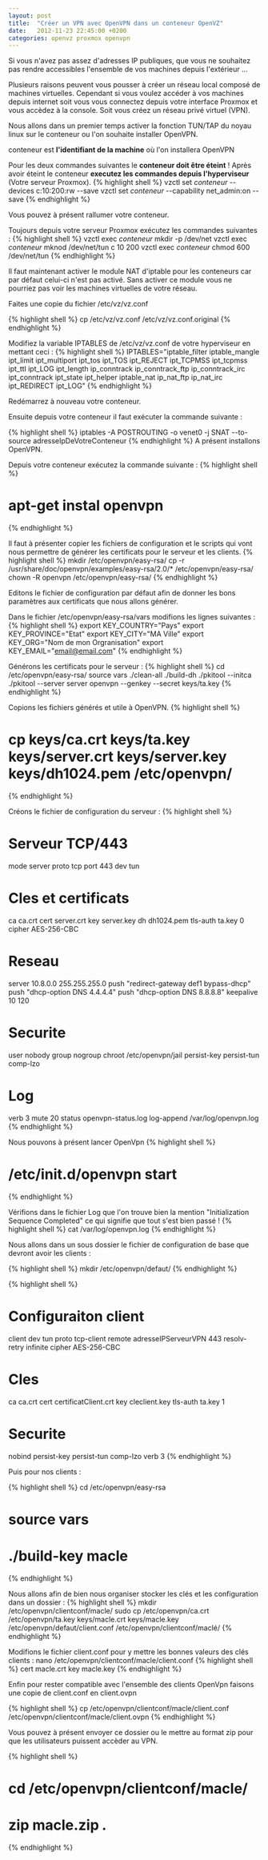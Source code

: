 ```yaml
---
layout: post
title:  "Créer un VPN avec OpenVPN dans un conteneur OpenVZ"
date:   2012-11-23 22:45:00 +0200
categories: openvz proxmox openvpn
---
```

Si vous n'avez pas assez d'adresses IP publiques, que vous ne souhaitez pas rendre accessibles l'ensemble de vos machines depuis l'extérieur ...

Plusieurs raisons peuvent vous pousser à créer un réseau local composé de machines virtuelles. Cependant si vous voulez accéder à vos machines depuis internet soit vous vous connectez depuis votre interface Proxmox et vous accèdez à la console. Soit vous créez un réseau privé virtuel (VPN).

Nous allons dans un premier temps activer la fonction TUN/TAP du noyau linux sur le conteneur ou l'on souhaite installer OpenVPN.

conteneur est <strong>l'identifiant de la machine</strong> où l'on installera OpenVPN

Pour les deux commandes suivantes le <strong>conteneur doit être éteint</strong> ! Après avoir éteint le conteneur <strong>executez les commandes depuis l'hyperviseur</strong> (Votre serveur Proxmox).
{% highlight shell %}
vzctl set <em>conteneur</em> --devices c:10:200:rw --save
vzctl set <em>conteneur</em> --capability net_admin:on --save
{% endhighlight %}


Vous pouvez à présent rallumer votre conteneur.

Toujours depuis votre serveur Proxmox exécutez les commandes suivantes :
{% highlight shell %}
vzctl exec <em>conteneur</em> mkdir -p /dev/net vzctl exec <em>conteneur</em>
mknod /dev/net/tun c 10 200
vzctl exec <em>conteneur</em> chmod 600 /dev/net/tun
{% endhighlight %}

Il faut maintenant activer le module NAT d'iptable pour les conteneurs car par défaut celui-ci n'est pas activé. Sans activer ce module vous ne pourriez pas voir les machines virtuelles de votre réseau.

Faites une copie du fichier /etc/vz/vz.conf

{% highlight shell %}
cp /etc/vz/vz.conf /etc/vz/vz.conf.original
{% endhighlight %}

Modifiez la variable IPTABLES de /etc/vz/vz.conf de votre hyperviseur en mettant ceci :
{% highlight shell %}
IPTABLES="iptable_filter iptable_mangle ipt_limit ipt_multiport
ipt_tos ipt_TOS ipt_REJECT ipt_TCPMSS ipt_tcpmss ipt_ttl ipt_LOG
ipt_length ip_conntrack ip_conntrack_ftp ip_conntrack_irc ipt_conntrack
ipt_state ipt_helper iptable_nat ip_nat_ftp ip_nat_irc ipt_REDIRECT
ipt_LOG"
{% endhighlight %}


Redémarrez à nouveau votre conteneur.

Ensuite depuis votre conteneur il faut exécuter la commande suivante :

{% highlight shell %}
iptables -A POSTROUTING -o venet0 -j SNAT --to-source adresseIpDeVotreConteneur
{% endhighlight %}
A présent installons OpenVPN.

Depuis votre conteneur exécutez la commande suivante :
{% highlight shell %}
# apt-get instal openvpn</pre>
{% endhighlight %}

Il faut à présenter copier les fichiers de configuration et le scripts qui vont nous permettre de générer les certificats pour le serveur et les clients.
{% highlight shell %}
mkdir /etc/openvpn/easy-rsa/
cp -r /usr/share/doc/openvpn/examples/easy-rsa/2.0/* /etc/openvpn/easy-rsa/
chown -R openvpn /etc/openvpn/easy-rsa/
{% endhighlight %}

Editons le fichier de configuration par défaut afin de donner les bons paramètres aux certificats que nous allons générer.

Dans le fichier /etc/openvpn/easy-rsa/vars modifions les lignes suivantes :
{% highlight shell %}
export KEY_COUNTRY="Pays"
export KEY_PROVINCE="Etat"
export KEY_CITY="MA Ville"
export KEY_ORG="Nom de mon Orgranisation"
export KEY_EMAIL="email@email.com"
{% endhighlight %}

Générons les certificats pour le serveur :
{% highlight shell %}
cd /etc/openvpn/easy-rsa/
source vars
./clean-all
./build-dh
./pkitool --initca
./pkitool --server server
openvpn --genkey --secret keys/ta.key
{% endhighlight %}

Copions les fichiers générés et utile à OpenVPN.
{% highlight shell %}
# cp keys/ca.crt keys/ta.key keys/server.crt keys/server.key keys/dh1024.pem /etc/openvpn/
{% endhighlight %}

Créons le fichier de configuration du serveur :
{% highlight shell %}
# Serveur TCP/443
mode server
proto tcp
port 443
dev tun
# Cles et certificats
ca ca.crt
cert server.crt
key server.key
dh dh1024.pem
tls-auth ta.key 0
cipher AES-256-CBC
# Reseau
server 10.8.0.0 255.255.255.0
push "redirect-gateway def1 bypass-dhcp"
push "dhcp-option DNS 4.4.4.4"
push "dhcp-option DNS 8.8.8.8"
keepalive 10 120
# Securite
user nobody
group nogroup
chroot /etc/openvpn/jail
persist-key
persist-tun
comp-lzo
# Log
verb 3
mute 20
status openvpn-status.log
log-append /var/log/openvpn.log
{% endhighlight %}

Nous pouvons à présent lancer OpenVpn
{% highlight shell %}
# /etc/init.d/openvpn start
{% endhighlight %}

Vérifions dans le fichier Log que l'on trouve bien la mention "Initialization Sequence Completed" ce qui signifie que tout s'est bien passé !
{% highlight shell %}
cat /var/log/openvpn.log
{% endhighlight %}

Nous allons dans un sous dossier le fichier de configuration de base que devront avoir les clients :

{% highlight shell %}
mkdir /etc/openvpn/defaut/
{% endhighlight %}

{% highlight shell %}
# Configuraiton client
client
dev tun
proto tcp-client
remote adresseIPServeurVPN 443
resolv-retry infinite
cipher AES-256-CBC
# Cles
ca ca.crt
cert certificatClient.crt
key cleclient.key
tls-auth ta.key 1
# Securite
nobind
persist-key
persist-tun
comp-lzo
verb 3
{% endhighlight %}

Puis pour nos clients :

{% highlight shell %}
cd /etc/openvpn/easy-rsa
# source vars
# ./build-key macle
{% endhighlight %}



Nous allons afin de bien nous organiser stocker les clés et les configuration dans un dossier :
{% highlight shell %}
mkdir /etc/openvpn/clientconf/macle/
sudo cp /etc/openvpn/ca.crt /etc/openvpn/ta.key keys/macle.crt keys/macle.key /etc/openvpn/defaut/client.conf /etc/openvpn/clientconf/maclé/
{% endhighlight %}

Modifions le fichier client.conf pour y mettre les bonnes valeurs des clés clients :
nano /etc/openvpn/clientconf/macle/client.conf
{% highlight shell %}
cert macle.crt
key macle.key
{% endhighlight %}

Enfin pour rester compatible avec l'ensemble des clients OpenVpn faisons une copie de client.conf en client.ovpn

{% highlight shell %}
cp  /etc/openvpn/clientconf/macle/client.conf /etc/openvpn/clientconf/macle/client.ovpn
{% endhighlight %}

Vous pouvez à présent envoyer ce dossier ou le mettre au format zip pour que les utilisateurs puissent accèder au VPN.

{% highlight shell %}
# cd /etc/openvpn/clientconf/macle/
# zip macle.zip *.*
{% endhighlight %}
